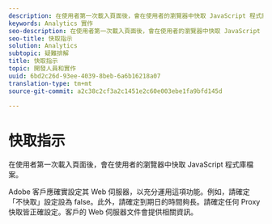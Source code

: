 ```yaml
---
description: 在使用者第一次載入頁面後，會在使用者的瀏覽器中快取 JavaScript 程式庫檔案。
keywords: Analytics 實作
seo-description: 在使用者第一次載入頁面後，會在使用者的瀏覽器中快取 JavaScript 程式庫檔案。
seo-title: 快取指示
solution: Analytics
subtopic: 疑難排解
title: 快取指示
topic: 開發人員和實作
uuid: 6bd2c26d-93ee-4039-8beb-6a6b16218a07
translation-type: tm+mt
source-git-commit: a2c38c2cf3a2c1451e2c60e003ebe1fa9bfd145d

---
```



# 快取指示

在使用者第一次載入頁面後，會在使用者的瀏覽器中快取 JavaScript 程式庫檔案。

Adobe 客戶應確實設定其 Web 伺服器，以充分運用這項功能。例如，請確定「不快取」設定設為 false。此外，請確定到期日的時間夠長。請確定任何 Proxy 快取皆正確設定。客戶的 Web 伺服器文件會提供相關資訊。
